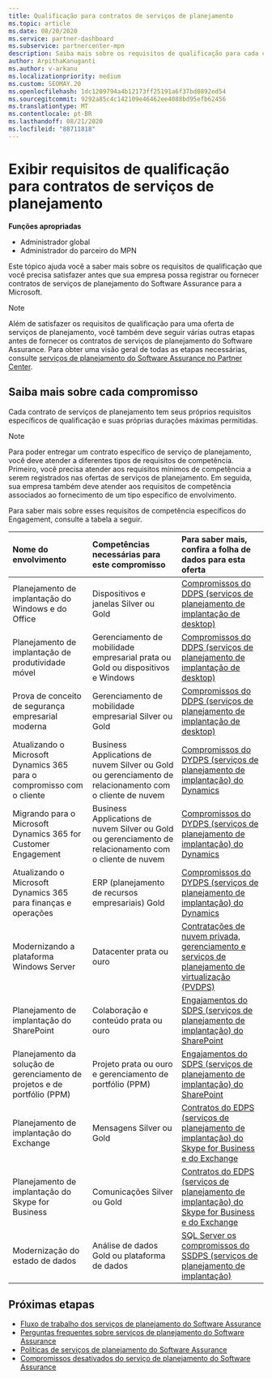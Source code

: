 ```yaml
---
title: Qualificação para contratos de serviços de planejamento
ms.topic: article
ms.date: 08/20/2020
ms.service: partner-dashboard
ms.subservice: partnercenter-mpn
description: Saiba mais sobre os requisitos de qualificação para cada contrato de serviços de planejamento do Software Assurance que uma empresa pode desejar oferecer a clientes corporativos.
author: ArpithaKanuganti
ms.author: v-arkanu
ms.localizationpriority: medium
ms.custom: SEOMAY.20
ms.openlocfilehash: 1dc1209794a4b12173ff25191a6f37bd0892ed54
ms.sourcegitcommit: 9292a85c4c142109e46462ee4088bd95efb62456
ms.translationtype: MT
ms.contentlocale: pt-BR
ms.lasthandoff: 08/21/2020
ms.locfileid: "88711818"
---
```

# <a name="view-eligibility-requirements-for-planning-services-engagements"></a>Exibir requisitos de qualificação para contratos de serviços de planejamento

**Funções apropriadas**

- Administrador global
- Administrador do parceiro do MPN

Este tópico ajuda você a saber mais sobre os requisitos de qualificação que você precisa satisfazer antes que sua empresa possa registrar ou fornecer contratos de serviços de planejamento do Software Assurance para a Microsoft.

>[!NOTE]
> Além de satisfazer os requisitos de qualificação para uma oferta de serviços de planejamento, você também deve seguir várias outras etapas antes de fornecer os contratos de serviços de planejamento do Software Assurance. Para obter uma visão geral de todas as etapas necessárias, consulte [serviços de planejamento do Software Assurance no Partner Center](software-assurance-dps.md).

## <a name="learn-more-about-each-engagement"></a>Saiba mais sobre cada compromisso

Cada contrato de serviços de planejamento tem seus próprios requisitos específicos de qualificação e suas próprias durações máximas permitidas.

> [!NOTE]
> Para poder entregar um contrato específico de serviço de planejamento, você deve atender a diferentes tipos de requisitos de competência. Primeiro, você precisa atender aos requisitos mínimos de competência a serem registrados nas ofertas de serviços de planejamento. Em seguida, sua empresa também deve atender aos requisitos de competência associados ao fornecimento de um tipo específico de envolvimento.

Para saber mais sobre esses requisitos de competência específicos do Engagement, consulte a tabela a seguir.

| Nome do envolvimento | Competências necessárias para este compromisso | Para saber mais, confira a folha de dados para esta oferta |
|:--- |:--- |:--- |
| Planejamento de implantação do Windows e do Office  | Dispositivos e janelas Silver ou Gold  |  [Compromissos do DDPS (serviços de planejamento de implantação de desktop)](https://go.microsoft.com/fwlink/?linkid=2116072)
| Planejamento de implantação de produtividade móvel  | Gerenciamento de mobilidade empresarial prata ou Gold ou dispositivos e Windows  | [Compromissos do DDPS (serviços de planejamento de implantação de desktop)](https://go.microsoft.com/fwlink/?linkid=2116072) |  
| Prova de conceito de segurança empresarial moderna |  Gerenciamento de mobilidade empresarial Silver ou Gold  | [Compromissos do DDPS (serviços de planejamento de implantação de desktop)](https://go.microsoft.com/fwlink/?linkid=2116072) |  
| Atualizando o Microsoft Dynamics 365 para o compromisso com o cliente  | Business Applications de nuvem Silver ou Gold ou gerenciamento de relacionamento com o cliente de nuvem  | [Compromissos do DYDPS (serviços de planejamento de implantação) do Dynamics](https://go.microsoft.com/fwlink/?linkid=2116073)
| Migrando para o Microsoft Dynamics 365 for Customer Engagement  | Business Applications de nuvem Silver ou Gold ou gerenciamento de relacionamento com o cliente de nuvem  | [Compromissos do DYDPS (serviços de planejamento de implantação) do Dynamics](https://go.microsoft.com/fwlink/?linkid=2116073)
| Atualizando o Microsoft Dynamics 365 para finanças e operações  | ERP (planejamento de recursos empresariais) Gold  | [Compromissos do DYDPS (serviços de planejamento de implantação) do Dynamics](https://go.microsoft.com/fwlink/?linkid=2116073)  |
| Modernizando a plataforma Windows Server | Datacenter prata ou ouro | [Contratações de nuvem privada, gerenciamento e serviços de planejamento de virtualização (PVDPS)](https://go.microsoft.com/fwlink/?linkid=2115982) |
| Planejamento de implantação do SharePoint  | Colaboração e conteúdo prata ou ouro  | [Engajamentos do SDPS (serviços de planejamento de implantação) do SharePoint](https://go.microsoft.com/fwlink/?linkid=2116074)  |
| Planejamento da solução de gerenciamento de projetos e de portfólio (PPM)  | Projeto prata ou ouro e gerenciamento de portfólio (PPM)  | [Engajamentos do SDPS (serviços de planejamento de implantação) do SharePoint](https://go.microsoft.com/fwlink/?linkid=2116074)  |
| Planejamento de implantação do Exchange  | Mensagens Silver ou Gold  | [Contratos do EDPS (serviços de planejamento de implantação) do Skype for Business e do Exchange](https://go.microsoft.com/fwlink/?linkid=2116075)  |
Planejamento de implantação do Skype for Business  | Comunicações Silver ou Gold  | [Contratos do EDPS (serviços de planejamento de implantação) do Skype for Business e do Exchange](https://go.microsoft.com/fwlink/?linkid=2116075)  |
| Modernização do estado de dados  | Análise de dados Gold ou plataforma de dados  | [SQL Server os compromissos do SSDPS (serviços de planejamento de implantação)](https://go.microsoft.com/fwlink/?linkid=2116076)  |

## <a name="next-steps"></a>Próximas etapas

- [Fluxo de trabalho dos serviços de planejamento do Software Assurance](https://go.microsoft.com/fwlink/?linkid=2115983)
- [Perguntas frequentes sobre serviços de planejamento do Software Assurance](https://go.microsoft.com/fwlink/?linkid=2116077)
- [Políticas de serviços de planejamento do Software Assurance](https://go.microsoft.com/fwlink/?linkid=2115984)
- [Compromissos desativados do serviço de planejamento do Software Assurance](https://query.prod.cms.rt.microsoft.com/cms/api/am/binary/RE4sln9)
